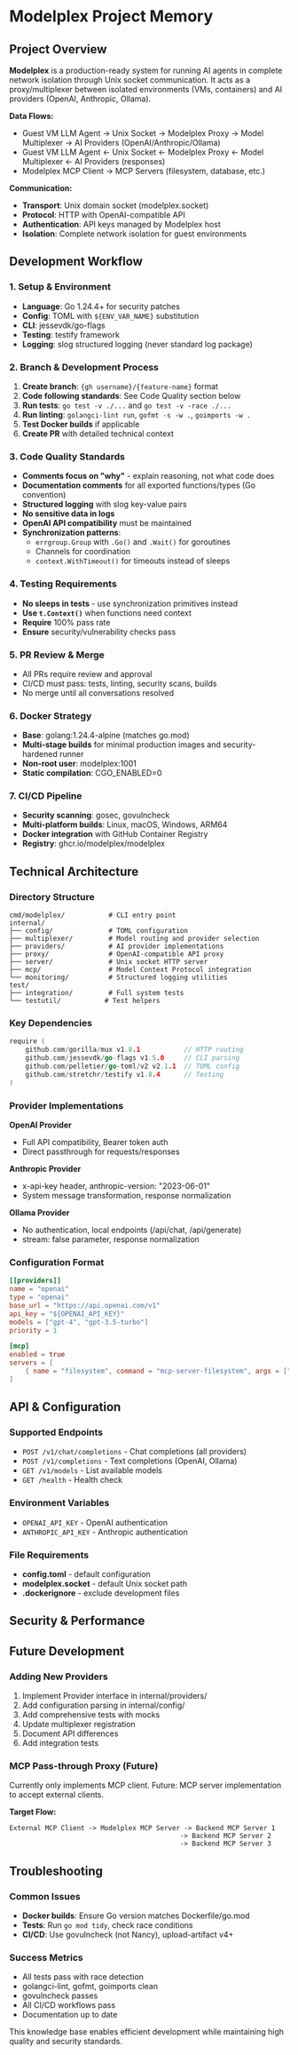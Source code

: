 # Modelplex Project Memory

## Project Overview
**Modelplex** is a production-ready system for running AI agents in complete network isolation through Unix socket communication. It acts as a proxy/multiplexer between isolated environments (VMs, containers) and AI providers (OpenAI, Anthropic, Ollama).

**Data Flows:**
- Guest VM LLM Agent → Unix Socket → Modelplex Proxy → Model Multiplexer → AI Providers (OpenAI/Anthropic/Ollama)
- Guest VM LLM Agent ← Unix Socket ← Modelplex Proxy ← Model Multiplexer ← AI Providers (responses)
- Modelplex MCP Client → MCP Servers (filesystem, database, etc.)

**Communication:**
- **Transport**: Unix domain socket (modelplex.socket)
- **Protocol**: HTTP with OpenAI-compatible API
- **Authentication**: API keys managed by Modelplex host
- **Isolation**: Complete network isolation for guest environments

## Development Workflow

### 1. Setup & Environment
- **Language**: Go 1.24.4+ for security patches
- **Config**: TOML with `${ENV_VAR_NAME}` substitution
- **CLI**: jessevdk/go-flags
- **Testing**: testify framework
- **Logging**: slog structured logging (never standard log package)

### 2. Branch & Development Process
1. **Create branch**: `{gh username}/{feature-name}` format
2. **Code following standards**: See Code Quality section below
3. **Run tests**: `go test -v ./...` and `go test -v -race ./...`
4. **Run linting**: `golangci-lint run`, `gofmt -s -w .`, `goimports -w .`
5. **Test Docker builds** if applicable
6. **Create PR** with detailed technical context

### 3. Code Quality Standards
- **Comments focus on "why"** - explain reasoning, not what code does
- **Documentation comments** for all exported functions/types (Go convention)
- **Structured logging** with slog key-value pairs
- **No sensitive data in logs**
- **OpenAI API compatibility** must be maintained
- **Synchronization patterns**:
  - `errgroup.Group` with `.Go()` and `.Wait()` for goroutines
  - Channels for coordination
  - `context.WithTimeout()` for timeouts instead of sleeps

### 4. Testing Requirements
- **No sleeps in tests** - use synchronization primitives instead
- **Use `t.Context()`** when functions need context
- **Require** 100% pass rate
- **Ensure** security/vulnerability checks pass

### 5. PR Review & Merge
- All PRs require review and approval
- CI/CD must pass: tests, linting, security scans, builds
- No merge until all conversations resolved

### 6. Docker Strategy
- **Base**: golang:1.24.4-alpine (matches go.mod)
- **Multi-stage builds** for minimal production images and security-hardened runner
- **Non-root user**: modelplex:1001
- **Static compilation**: CGO_ENABLED=0

### 7. CI/CD Pipeline
- **Security scanning**: gosec, govulncheck
- **Multi-platform builds**: Linux, macOS, Windows, ARM64
- **Docker integration** with GitHub Container Registry
- **Registry**: ghcr.io/modelplex/modelplex

## Technical Architecture

### Directory Structure
```
cmd/modelplex/           # CLI entry point
internal/
├── config/              # TOML configuration
├── multiplexer/         # Model routing and provider selection
├── providers/           # AI provider implementations
├── proxy/               # OpenAI-compatible API proxy
├── server/              # Unix socket HTTP server
├── mcp/                 # Model Context Protocol integration
└── monitoring/          # Structured logging utilities
test/
├── integration/         # Full system tests
└── testutil/           # Test helpers
```

### Key Dependencies
```go
require (
    github.com/gorilla/mux v1.8.1           // HTTP routing
    github.com/jessevdk/go-flags v1.5.0     // CLI parsing
    github.com/pelletier/go-toml/v2 v2.1.1  // TOML config
    github.com/stretchr/testify v1.8.4      // Testing
)
```

### Provider Implementations

**OpenAI Provider**
- Full API compatibility, Bearer token auth
- Direct passthrough for requests/responses

**Anthropic Provider**
- x-api-key header, anthropic-version: "2023-06-01"
- System message transformation, response normalization

**Ollama Provider**
- No authentication, local endpoints (/api/chat, /api/generate)
- stream: false parameter, response normalization

### Configuration Format
```toml
[[providers]]
name = "openai"
type = "openai"
base_url = "https://api.openai.com/v1"
api_key = "${OPENAI_API_KEY}"
models = ["gpt-4", "gpt-3.5-turbo"]
priority = 1

[mcp]
enabled = true
servers = [
    { name = "filesystem", command = "mcp-server-filesystem", args = ["/workspace"] }
]
```

## API & Configuration

### Supported Endpoints
- `POST /v1/chat/completions` - Chat completions (all providers)
- `POST /v1/completions` - Text completions (OpenAI, Ollama)
- `GET /v1/models` - List available models
- `GET /health` - Health check

### Environment Variables
- `OPENAI_API_KEY` - OpenAI authentication
- `ANTHROPIC_API_KEY` - Anthropic authentication

### File Requirements
- **config.toml** - default configuration
- **modelplex.socket** - default Unix socket path
- **.dockerignore** - exclude development files

## Security & Performance

## Future Development

### Adding New Providers
1. Implement Provider interface in internal/providers/
2. Add configuration parsing in internal/config/
3. Add comprehensive tests with mocks
4. Update multiplexer registration
5. Document API differences
6. Add integration tests

### MCP Pass-through Proxy (Future)
Currently only implements MCP client. Future: MCP server implementation to accept external clients.

**Target Flow:**
```
External MCP Client -> Modelplex MCP Server -> Backend MCP Server 1
                                           -> Backend MCP Server 2
                                           -> Backend MCP Server 3
```

## Troubleshooting

### Common Issues
- **Docker builds**: Ensure Go version matches Dockerfile/go.mod
- **Tests**: Run `go mod tidy`, check race conditions
- **CI/CD**: Use govulncheck (not Nancy), upload-artifact v4+

### Success Metrics
- All tests pass with race detection
- golangci-lint, gofmt, goimports clean
- govulncheck passes
- All CI/CD workflows pass
- Documentation up to date

This knowledge base enables efficient development while maintaining high quality and security standards.
